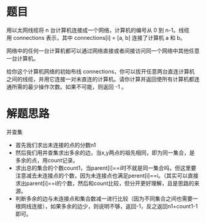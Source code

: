 # 题目
用以太网线缆将 n 台计算机连接成一个网络，计算机的编号从 0 到 n-1。线缆用 connections 表示，其中 connections[i] = [a, b] 连接了计算机 a 和 b。  

网络中的任何一台计算机都可以通过网络直接或者间接访问同一个网络中其他任意一台计算机。  

给你这个计算机网络的初始布线 connections，你可以拔开任意两台直连计算机之间的线缆，并用它连接一对未直连的计算机。请你计算并返回使所有计算机都连通所需的最少操作次数。如果不可能，则返回 -1 。 

# 解题思路
并查集  
- 首先我们求出未连接的点的分数n1
- 然后我们用并查集求出多余的边，当x,y两点的祖先相同，即为同一集合，是多余的点，用count记录。
- 求出总的集合的个数count1，当parent[i]==i时不就是同一集合吗，但这里要注意减去未连接点的个数，因为未连接点也满足perent[i]==i。（其实可以直接求出parent[i]==i的个数，然后和count比较，但分开更好理解，且是思路的来源。
- 判断多余的边与未连接点和集合数减一进行比较（因为不同集合之间也需要一根网线连接），如果多余的边少，则说明不够，返回-1，反之返回n1+count1-1即可。